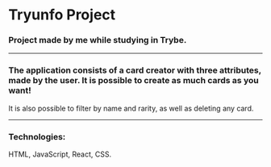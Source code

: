 # Tryunfo Project

### Project made by me while studying in Trybe.

---

### The application consists of a card creator with three attributes, made by the user. It is possible to create as much cards as you want!
It is also possible to filter by name and rarity, as well as deleting any card.

---

### Technologies:
HTML, JavaScript, React, CSS.

